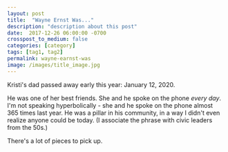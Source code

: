 ```yaml
---
layout: post
title:  "Wayne Ernst Was..."
description: "description about this post"
date:  2017-12-26 06:00:00 -0700
crosspost_to_medium: false
categories: [category]
tags: [tag1, tag2]
permalink: wayne-earnst-was
image: /images/title_image.jpg
---
```


Kristi's dad passed away early this year: January 12, 2020.

He was one of her best friends. She and he spoke on the phone _every day_. I'm not speaking hyperbolically - she and he spoke on the phone almost 365 times last year. He was a pillar in his community, in a way I didn't even realize anyone could be today. (I associate the phrase with civic leaders from the 50s.)

There's a lot of pieces to pick up.
<!--more-->
